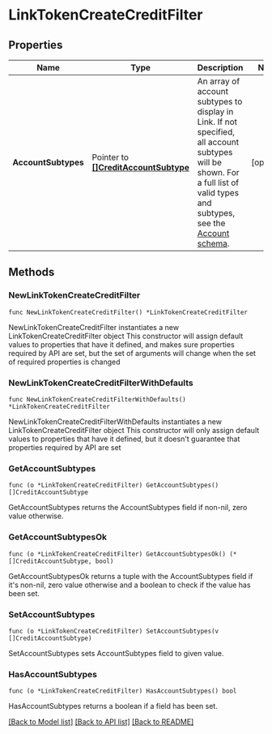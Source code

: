 # LinkTokenCreateCreditFilter

## Properties

Name | Type | Description | Notes
------------ | ------------- | ------------- | -------------
**AccountSubtypes** | Pointer to [**[]CreditAccountSubtype**](CreditAccountSubtype.md) | An array of account subtypes to display in Link. If not specified, all account subtypes will be shown. For a full list of valid types and subtypes, see the [Account schema](https://plaid.com/docs/api/accounts#account-type-schema).  | [optional] 

## Methods

### NewLinkTokenCreateCreditFilter

`func NewLinkTokenCreateCreditFilter() *LinkTokenCreateCreditFilter`

NewLinkTokenCreateCreditFilter instantiates a new LinkTokenCreateCreditFilter object
This constructor will assign default values to properties that have it defined,
and makes sure properties required by API are set, but the set of arguments
will change when the set of required properties is changed

### NewLinkTokenCreateCreditFilterWithDefaults

`func NewLinkTokenCreateCreditFilterWithDefaults() *LinkTokenCreateCreditFilter`

NewLinkTokenCreateCreditFilterWithDefaults instantiates a new LinkTokenCreateCreditFilter object
This constructor will only assign default values to properties that have it defined,
but it doesn't guarantee that properties required by API are set

### GetAccountSubtypes

`func (o *LinkTokenCreateCreditFilter) GetAccountSubtypes() []CreditAccountSubtype`

GetAccountSubtypes returns the AccountSubtypes field if non-nil, zero value otherwise.

### GetAccountSubtypesOk

`func (o *LinkTokenCreateCreditFilter) GetAccountSubtypesOk() (*[]CreditAccountSubtype, bool)`

GetAccountSubtypesOk returns a tuple with the AccountSubtypes field if it's non-nil, zero value otherwise
and a boolean to check if the value has been set.

### SetAccountSubtypes

`func (o *LinkTokenCreateCreditFilter) SetAccountSubtypes(v []CreditAccountSubtype)`

SetAccountSubtypes sets AccountSubtypes field to given value.

### HasAccountSubtypes

`func (o *LinkTokenCreateCreditFilter) HasAccountSubtypes() bool`

HasAccountSubtypes returns a boolean if a field has been set.


[[Back to Model list]](../README.md#documentation-for-models) [[Back to API list]](../README.md#documentation-for-api-endpoints) [[Back to README]](../README.md)


